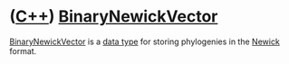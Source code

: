 # ([C++](Cpp.md)) [BinaryNewickVector](CppBinaryNewickVector.md)

[BinaryNewickVector](CppBinaryNewickVector.md) is a [data
type](CppDataType.md) for storing phylogenies in the
[Newick](CppNewick.md) format.
